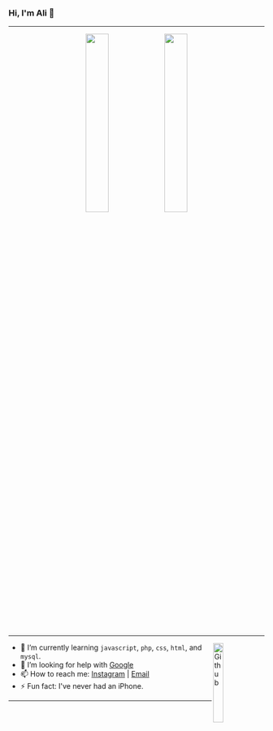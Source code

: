 ### Hi, I'm Ali 👋

---
<p align="center">
  <img src="https://media.giphy.com/media/H8FP5CniGPbB4zFnRR/giphy.gif" width="30%">
  <img src="https://media.giphy.com/media/7OX3tC5E4LNVgBwCWB/giphy.gif" width="30%"><br>
</p>

---

<img width="20%" align="right" alt="Github" src="https://media.giphy.com/media/oFubGlAHTl57oFMqyi/giphy.gif" />

- 🌱 I’m currently learning `javascript`, `php`, `css`, `html`, and `mysql`.
- 🤔 I’m looking for help with [Google](https://google.com)
- 📫 How to reach me: [Instagram](https://instagram.com/alixllvm) | [Email](mailto:alixcpp@protonmail.com)
- ⚡ Fun fact: I've never had an iPhone.

---
